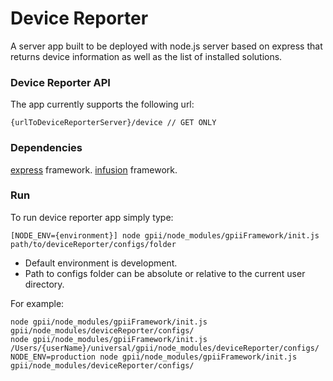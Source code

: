 Device Reporter
===

A server app built to be deployed with node.js server based on express that returns device information as well as the list of installed solutions.

### Device Reporter API

The app currently supports the following url:

    {urlToDeviceReporterServer}/device // GET ONLY

### Dependencies

[express](http://expressjs.com/) framework.
[infusion](https://github.com/fluid-project/infusion) framework.

### Run

To run device reporter app simply type:

    [NODE_ENV={environment}] node gpii/node_modules/gpiiFramework/init.js path/to/deviceReporter/configs/folder

- Default environment is development.
- Path to configs folder can be absolute or relative to the current user directory.

For example:

    node gpii/node_modules/gpiiFramework/init.js gpii/node_modules/deviceReporter/configs/
    node gpii/node_modules/gpiiFramework/init.js /Users/{userName}/universal/gpii/node_modules/deviceReporter/configs/
    NODE_ENV=production node gpii/node_modules/gpiiFramework/init.js gpii/node_modules/deviceReporter/configs/